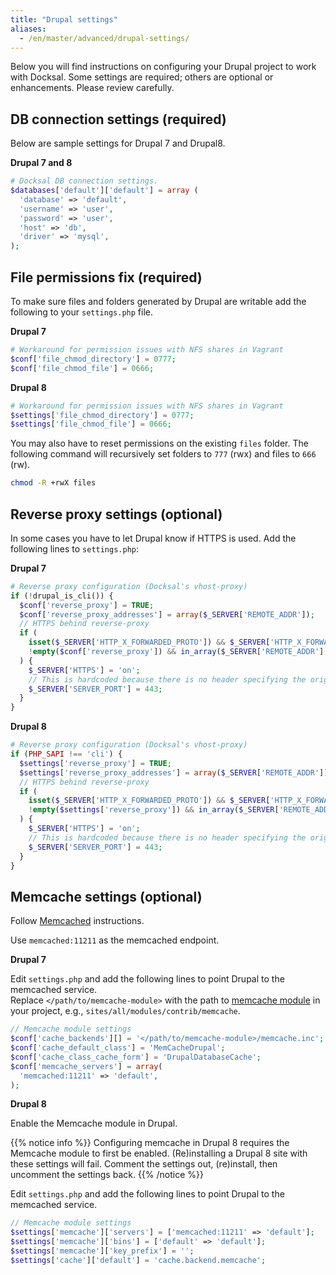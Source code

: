 ```yaml
---
title: "Drupal settings"
aliases:
  - /en/master/advanced/drupal-settings/
---
```



Below you will find instructions on configuring your Drupal project to work with Docksal.
Some settings are required; others are optional or enhancements. Please review carefully.

<a name="db"></a>
## DB connection settings (**required**)

Below are sample settings for Drupal 7 and Drupal8.

**Drupal 7 and 8**

```php
# Docksal DB connection settings.
$databases['default']['default'] = array (
  'database' => 'default',
  'username' => 'user',
  'password' => 'user',
  'host' => 'db',
  'driver' => 'mysql',
);
```

<a name="file-permissions"></a>
## File permissions fix (**required**)

To make sure files and folders generated by Drupal are writable add the following to your `settings.php` file.

**Drupal 7**

```php
# Workaround for permission issues with NFS shares in Vagrant
$conf['file_chmod_directory'] = 0777;
$conf['file_chmod_file'] = 0666;
```

**Drupal 8**

```php
# Workaround for permission issues with NFS shares in Vagrant
$settings['file_chmod_directory'] = 0777;
$settings['file_chmod_file'] = 0666;
```

You may also have to reset permissions on the existing `files` folder. 
The following command will recursively set folders to `777` (rwx) and files to `666` (rw).

```bash
chmod -R +rwX files
```

<a name="reverse-proxy"></a>
## Reverse proxy settings (**optional**)

In some cases you have to let Drupal know if HTTPS is used. Add the following lines to `settings.php`:

**Drupal 7**

```php
# Reverse proxy configuration (Docksal's vhost-proxy)
if (!drupal_is_cli()) {
  $conf['reverse_proxy'] = TRUE;
  $conf['reverse_proxy_addresses'] = array($_SERVER['REMOTE_ADDR']);
  // HTTPS behind reverse-proxy
  if (
    isset($_SERVER['HTTP_X_FORWARDED_PROTO']) && $_SERVER['HTTP_X_FORWARDED_PROTO'] == 'https' &&
    !empty($conf['reverse_proxy']) && in_array($_SERVER['REMOTE_ADDR'], $conf['reverse_proxy_addresses'])
  ) {
    $_SERVER['HTTPS'] = 'on';
    // This is hardcoded because there is no header specifying the original port.
    $_SERVER['SERVER_PORT'] = 443;
  }
}
```

**Drupal 8**

```php
# Reverse proxy configuration (Docksal's vhost-proxy)
if (PHP_SAPI !== 'cli') {
  $settings['reverse_proxy'] = TRUE;
  $settings['reverse_proxy_addresses'] = array($_SERVER['REMOTE_ADDR']);
  // HTTPS behind reverse-proxy
  if (
    isset($_SERVER['HTTP_X_FORWARDED_PROTO']) && $_SERVER['HTTP_X_FORWARDED_PROTO'] == 'https' &&
    !empty($settings['reverse_proxy']) && in_array($_SERVER['REMOTE_ADDR'], $settings['reverse_proxy_addresses'])
  ) {
    $_SERVER['HTTPS'] = 'on';
    // This is hardcoded because there is no header specifying the original port.
    $_SERVER['SERVER_PORT'] = 443;
  }
}
```

<a name="memcache"></a>
## Memcache settings (**optional**)

Follow [Memcached](../tools/memcached.md) instructions.

Use `memcached:11211` as the memcached endpoint.

**Drupal 7**

Edit `settings.php` and add the following lines to point Drupal to the memcached service.  
Replace `</path/to/memcache-module>` with the path to [memcache module](https://www.drupal.org/project/memcache) in your project, e.g., `sites/all/modules/contrib/memcache`.

```php
// Memcache module settings
$conf['cache_backends'][] = '</path/to/memcache-module>/memcache.inc';
$conf['cache_default_class'] = 'MemCacheDrupal';
$conf['cache_class_cache_form'] = 'DrupalDatabaseCache';
$conf['memcache_servers'] = array(
  'memcached:11211' => 'default',
);
```

**Drupal 8**

Enable the Memcache module in Drupal.  

{{% notice info %}}
Configuring memcache in Drupal 8 requires the Memcache module to first be enabled.
(Re)installing a Drupal 8 site with these settings will fail.
Comment the settings out, (re)install, then uncomment the settings back.
{{% /notice %}} 

Edit `settings.php` and add the following lines to point Drupal to the memcached service. 

```php
// Memcache module settings
$settings['memcache']['servers'] = ['memcached:11211' => 'default'];
$settings['memcache']['bins'] = ['default' => 'default'];
$settings['memcache']['key_prefix'] = '';
$settings['cache']['default'] = 'cache.backend.memcache';
```
